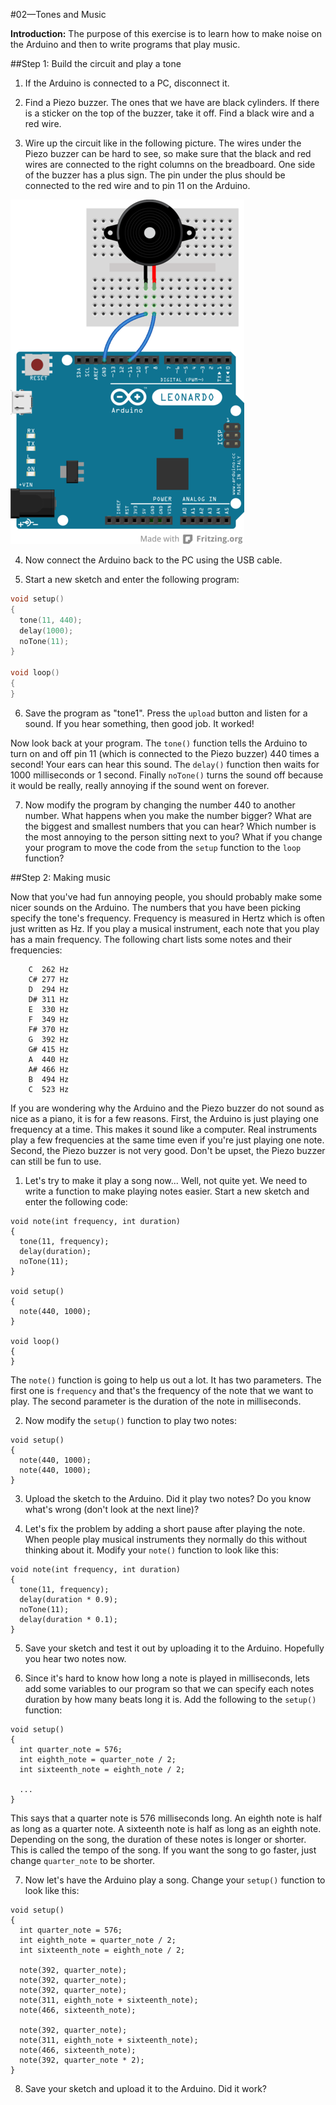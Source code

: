 #02—Tones and Music

__Introduction:__
The purpose of this exercise is to learn how to make noise on the Arduino and
then to write programs that play music.

##Step 1: Build the circuit and play a tone

1. If the Arduino is connected to a PC, disconnect it.

2. Find a Piezo buzzer. The ones that we have are black cylinders. If there is
a sticker on the top of the buzzer, take it off. Find a black wire and a red
wire.

3. Wire up the circuit like in the following picture. The wires under the Piezo
buzzer can be hard to see, so make sure that the black and red wires are
connected to the right columns on the breadboard. One side of the buzzer has
a plus sign. The pin under the plus should be connected to the red wire and to
pin 11 on the Arduino.

![Alt Circuit](circuit.png)

4. Now connect the Arduino back to the PC using the USB cable.

5. Start a new sketch and enter the following program:

```c
void setup()
{
  tone(11, 440);
  delay(1000);
  noTone(11);
} 

void loop()
{
}
```

6. Save the program as "tone1". Press the `upload` button and listen for a sound. If you
hear something, then good job. It worked!

Now look back at your program. The `tone()` function tells the Arduino to turn
on and off pin 11 (which is connected to the Piezo buzzer) 440 times a second!
Your ears can hear this sound. The `delay()` function then waits for 1000
milliseconds or 1 second. Finally `noTone()` turns the sound off because it
would be really, really annoying if the sound went on forever.

7. Now modify the program by changing the number 440 to another number. What
   happens when you make the number bigger? What are the biggest and smallest
   numbers that you can hear? Which number is the most annoying to the person
   sitting next to you? What if you change your program to move the code from
   the `setup` function to the `loop` function?

##Step 2: Making music

Now that you've had fun annoying people, you should probably make some nicer
sounds on the Arduino. The numbers that you have been picking specify the tone's
frequency. Frequency is measured in Hertz which is often just written as Hz.
If you play a musical instrument, each note that you play has a main frequency.
The following chart lists some notes and their frequencies:

```
    C  262 Hz
    C# 277 Hz
    D  294 Hz
    D# 311 Hz
    E  330 Hz
    F  349 Hz
    F# 370 Hz
    G  392 Hz
    G# 415 Hz
    A  440 Hz
    A# 466 Hz
    B  494 Hz
    C  523 Hz
```
If you are wondering why the Arduino and the Piezo buzzer do not sound as nice
as a piano, it is for a few reasons. First, the Arduino is just playing one
frequency at a time. This makes it sound like a computer. Real instruments play
a few frequencies at the same time even if you're just playing one note. Second,
the Piezo buzzer is not very good. Don't be upset, the Piezo buzzer can still be
fun to use.

1. Let's try to make it play a song now... Well, not quite yet. We need to write
   a function to make playing notes easier. Start a new sketch and enter the
   following code:

```shell
void note(int frequency, int duration)
{
  tone(11, frequency);
  delay(duration);
  noTone(11);
}

void setup()
{
  note(440, 1000);
}

void loop()
{
}
```

The `note()` function is going to help us out a lot. It has two parameters. The
first one is `frequency` and that's the frequency of the note that we want to
play. The second parameter is the duration of the note in milliseconds.

2. Now modify the `setup()` function to play two notes:

```shell
void setup()
{
  note(440, 1000);
  note(440, 1000);
}
```

3. Upload the sketch to the Arduino. Did it play two notes? Do you know what's
   wrong (don't look at the next line)?

4. Let's fix the problem by adding a short pause after playing the note. When
   people play musical instruments they normally do this without thinking about
   it. Modify your `note()` function to look like this:

```shell
void note(int frequency, int duration)
{
  tone(11, frequency);
  delay(duration * 0.9);
  noTone(11);
  delay(duration * 0.1);
}
```

5. Save your sketch and test it out by uploading it to the Arduino. Hopefully
   you hear two notes now.

6. Since it's hard to know how long a note is played in milliseconds, lets add
   some variables to our program so that we can specify each notes duration by
   how many beats long it is. Add the following to the `setup()` function:

```shell
void setup()
{
  int quarter_note = 576;
  int eighth_note = quarter_note / 2;
  int sixteenth_note = eighth_note / 2;
  
  ...
}
```

This says that a quarter note is 576 milliseconds long. An eighth note is
half as long as a quarter note. A sixteenth note is half as long as an eighth note.
Depending on the song, the duration of these notes is longer or shorter. This is
called the tempo of the song. If you want the song to go faster, just change
`quarter_note` to be shorter.

7. Now let's have the Arduino play a song. Change your `setup()` function to
   look like this:

```shell
void setup() 
{
  int quarter_note = 576;
  int eighth_note = quarter_note / 2;
  int sixteenth_note = eighth_note / 2;
  
  note(392, quarter_note);
  note(392, quarter_note);
  note(392, quarter_note);
  note(311, eighth_note + sixteenth_note);
  note(466, sixteenth_note);
  
  note(392, quarter_note);
  note(311, eighth_note + sixteenth_note);
  note(466, sixteenth_note);
  note(392, quarter_note * 2);
}
```

8. Save your sketch and upload it to the Arduino. Did it work?

